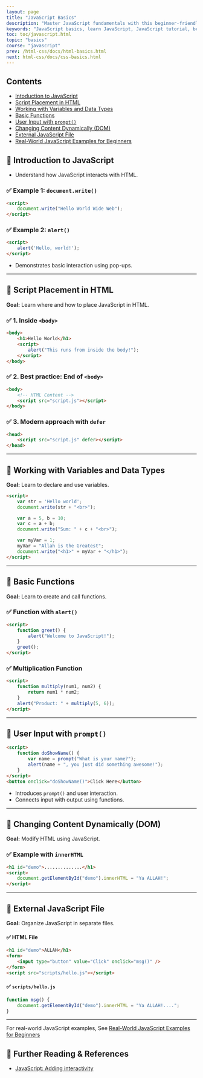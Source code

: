 ```yaml
---
layout: page
title: "JavaScript Basics" 
description: "Master JavaScript fundamentals with this beginner-friendly guide. Learn about variables, functions, user input, DOM manipulation, and external scripts through practical examples and interactive exercises."  
keywords: "JavaScript basics, learn JavaScript, JavaScript tutorial, beginner JavaScript, JavaScript variables, JavaScript functions, DOM manipulation, JavaScript user input, external JavaScript, JavaScript examples, interactive JavaScript, JavaScript exercises"
toc: toc/javascript.html
topic: "basics"
course: "javascript"
prev: /html-css/docs/html-basics.html
next: html-css/docs/css-basics.html
---
```


## Contents

- [Intoduction to JavaScript](#-introduction-to-javascript)
- [Script Placement in HTML](#-script-placement-in-html)
- [Working with Variables and Data Types](#-working-with-variables-and-data-types)
- [Basic Functions](#-basic-functions)
- [User Input with `prompt()`](#-user-input-with-prompt)
- [Changing Content Dynamically (DOM)](#-changing-content-dynamically-dom)
- [External JavaScript File](#-external-javascript-file)
- [Real-World JavaScript Examples for Beginners](basics/real-world-javascript-examples.md)
  
## 🔹 Introduction to JavaScript

- Understand how JavaScript interacts with HTML.

### ✅ Example 1: `document.write()`

```html
<script>
    document.write("Hello World Wide Web");
</script>
```

### ✅ Example 2: `alert()`

```html
<script>
    alert('Hello, world!');
</script>
```
- Demonstrates basic interaction using pop-ups.

---

## 🔹 Script Placement in HTML

**Goal:** Learn where and how to place JavaScript in HTML.

### ✅ 1. Inside `<body>`

```html
<body>
    <h1>Hello World</h1>
    <script>
        alert("This runs from inside the body!");
    </script>
</body>
```

### ✅ 2. Best practice: End of `<body>`

```html
<body>
    <!-- HTML Content -->
    <script src="script.js"></script>
</body>
```

### ✅ 3. Modern approach with `defer`

```html
<head>
    <script src="script.js" defer></script>
</head>
```

---

## 🔹 Working with Variables and Data Types

**Goal:** Learn to declare and use variables.

```html
<script>
    var str = 'Hello world';
    document.write(str + "<br>");

    var a = 5, b = 10;
    var c = a + b;
    document.write("Sum: " + c + "<br>");

    var myVar = 1;
    myVar = "Allah is the Greatest";
    document.write("<h1>" + myVar + "</h1>");
</script>
```

---

## 🔹 Basic Functions

**Goal:** Learn to create and call functions.

### ✅ Function with `alert()`

```html
<script>
    function greet() {
        alert("Welcome to JavaScript!");
    }
    greet();
</script>
```

### ✅ Multiplication Function

```html
<script>
    function multiply(num1, num2) {
        return num1 * num2;
    }
    alert("Product: " + multiply(5, 6));
</script>
```

---

## 🔹 User Input with `prompt()`

```html
<script>
    function doShowName() {
        var name = prompt("What is your name?");
        alert(name + ", you just did something awesome!");
    }
</script>
<button onclick="doShowName()">Click Here</button>
```

- Introduces `prompt()` and user interaction.
- Connects input with output using functions.

---

## 🔹 Changing Content Dynamically (DOM)

**Goal:** Modify HTML using JavaScript.

### ✅ Example with `innerHTML`

```html
<h1 id="demo">..............</h1>
<script>
    document.getElementById("demo").innerHTML = "Ya ALLAH!";
</script>
```

---

## 🔹 External JavaScript File

**Goal:** Organize JavaScript in separate files.

#### ✅ HTML File
```html
<h1 id="demo">ALLAH</h1>
<form>
    <input type="button" value="Click" onclick="msg()" />
</form>
<script src="scripts/hello.js"></script>
```

#### ✅ `scripts/hello.js`
```javascript
function msg() {
    document.getElementById("demo").innerHTML = "Ya ALLAH!....";
}
```

---

For real-world JavaScript examples, See [Real-World JavaScript Examples for Beginners](basics/real-world-javascript-examples.md)


## 🔖 Further Reading & References

- [JavaScript: Adding interactivity](https://developer.mozilla.org/en-US/docs/Learn_web_development/Getting_started/Your_first_website/Adding_interactivity)
  

